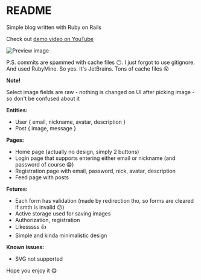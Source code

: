 # README

Simple blog written with Ruby on Rails

Check out [demo video on YouTube](https://youtu.be/z0W84ZOGJkY) 

![Preview image](https://i.ibb.co/hCW8dmf/image.png)

P.S. commits are spammed with cache files :no_mouth:. I just forgot to use gitignore. And used RubyMine. So yes. It's JetBrains. Tons of cache files :dizzy_face:

**Note!**

Select image fields are raw - nothing is changed on UI after picking image - so don't be confused about it  

**Entities:**

* User { email, nickname, avatar, description }
* Post { image, message }

**Pages:**

* Home page (actually no design, simply 2 buttons)
* Login page that supports entering either email or nickname (and password of course :grin:)
* Registration page with email, password, nick, avatar, description
* Feed page with posts

**Fetures:**

* Each form has validation (made by redirection tho, so forms are cleared if smth is invalid :confused:)
* Active storage used for saving images
* Authorization, registration
* Likesssss :+1:
* Simple and kinda minimalistic design

**Known issues:**

* SVG not supported

Hope you enjoy it :yum:
